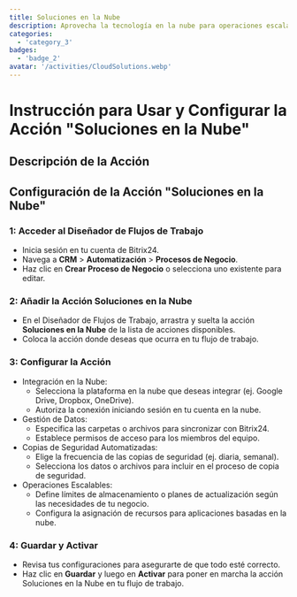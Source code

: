```yaml
---
title: Soluciones en la Nube
description: Aprovecha la tecnología en la nube para operaciones escalables y flexibles.
categories: 
  - 'category_3'
badges: 
  - 'badge_2'
avatar: '/activities/CloudSolutions.webp'
---
```

# Instrucción para Usar y Configurar la Acción "Soluciones en la Nube"

## Descripción de la Acción

## **Configuración de la Acción "Soluciones en la Nube"**

### 1: Acceder al Diseñador de Flujos de Trabajo
- Inicia sesión en tu cuenta de Bitrix24.
- Navega a **CRM** > **Automatización** > **Procesos de Negocio**.
- Haz clic en **Crear Proceso de Negocio** o selecciona uno existente para editar.

### 2: Añadir la Acción Soluciones en la Nube
- En el Diseñador de Flujos de Trabajo, arrastra y suelta la acción **Soluciones en la Nube** de la lista de acciones disponibles.
- Coloca la acción donde deseas que ocurra en tu flujo de trabajo.

### 3: Configurar la Acción
- Integración en la Nube:
  - Selecciona la plataforma en la nube que deseas integrar (ej. Google Drive, Dropbox, OneDrive).
  - Autoriza la conexión iniciando sesión en tu cuenta en la nube.
- Gestión de Datos:
  - Especifica las carpetas o archivos para sincronizar con Bitrix24.
  - Establece permisos de acceso para los miembros del equipo.
- Copias de Seguridad Automatizadas:
  - Elige la frecuencia de las copias de seguridad (ej. diaria, semanal).
  - Selecciona los datos o archivos para incluir en el proceso de copia de seguridad.
- Operaciones Escalables:
  - Define límites de almacenamiento o planes de actualización según las necesidades de tu negocio.
  - Configura la asignación de recursos para aplicaciones basadas en la nube.

### 4: Guardar y Activar
- Revisa tus configuraciones para asegurarte de que todo esté correcto.
- Haz clic en **Guardar** y luego en **Activar** para poner en marcha la acción Soluciones en la Nube en tu flujo de trabajo.